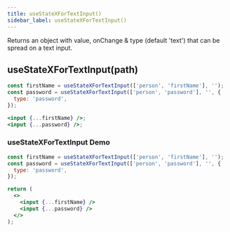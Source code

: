 ```yaml
---
title: useStateXForTextInput()
sidebar_label: useStateXForTextInput()
---
```


Returns an object with value, onChange & type (default 'text') that can be spread on a text input.

## useStateXForTextInput(path)

```jsx title="useStateXForTextInput(path, defaultValue)"
const firstName = useStateXForTextInput(['person', 'firstName'], '');
const password = useStateXForTextInput(['person', 'password'], '', {
  type: 'password',
});

<input {...firstName} />;
<input {...password} />;
```

### useStateXForTextInput Demo

```jsx live
const firstName = useStateXForTextInput(['person', 'firstName'], '');
const password = useStateXForTextInput(['person', 'password'], '', {
  type: 'password',
});

return (
  <>
    <input {...firstName} />
    <input {...password} />
  </>
);
```
